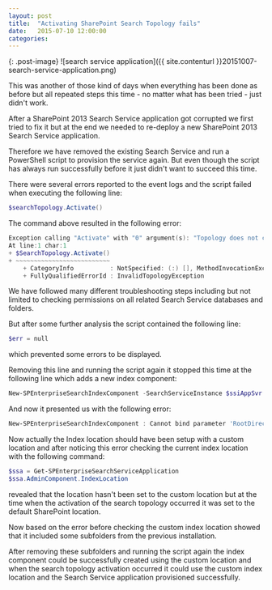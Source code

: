 ```yaml
---
layout: post
title:  "Activating SharePoint Search Topology fails"
date:   2015-07-10 12:00:00
categories: 
---
```

{: .post-image}
![search service application]({{ site.contenturl }}20151007-search-service-application.png)

This was another of those kind of days when everything has been done as before but all repeated steps this time - no matter what has been tried - just didn't work.

After a SharePoint 2013 Search Service application got corrupted we first tried to fix it but at the end we needed to re-deploy a new SharePoint 2013 Search Service application.

Therefore we have removed the existing Search Service and run a PowerShell script to provision the service again. But even though the script has always run successfully before it just didn't want to succeed this time.

<!--more-->

There were several errors reported to the event logs and the script failed when executing the following line:

```powershell
$searchTopology.Activate()
```

The command above resulted in the following error:

```powershell
Exception calling "Activate" with "0" argument(s): "Topology does not contain any components of type Microsoft.Office.Server.Search.Administration.Topology.AdminComponent"
At line:1 char:1
+ $SearchTopology.Activate()
+ ~~~~~~~~~~~~~~~~~~~~~~~~~~
    + CategoryInfo          : NotSpecified: (:) [], MethodInvocationException
    + FullyQualifiedErrorId : InvalidTopologyException
```

We have followed many different troubleshooting steps including but not limited to checking permissions on all related Search Service databases and folders.

But after some further analysis the script contained the following line:

```powershell
$err = null
```

which prevented some errors to be displayed.

Removing this line and running the script again it stopped this time at the following line which adds a new index component:

```powershell
New-SPEnterpriseSearchIndexComponent -SearchServiceInstance $ssiAppSvr -SearchTopology $searchTopology -RootDirectory $indexLocation -IndexPartition 0
```

And now it presented us with the following error:

```powershell
New-SPEnterpriseSearchIndexComponent : Cannot bind parameter 'RootDirectory' to the target. Exception setting "RootDirectory": "New index location must be empty"
```

Now actually the Index location should have been setup with a custom location and after noticing this error checking the current index location with the following command:

```powershell
$ssa = Get-SPEnterpriseSearchServiceApplication 
$ssa.AdminComponent.IndexLocation
```

revealed that the location hasn't been set to the custom location but at the time when the activation of the search topology occurred it was set to the default SharePoint location.

Now based on the error before checking the custom index location showed that it included some subfolders from the previous installation.

After removing these subfolders and running the script again the index component could be successfully created using the custom location and when the search topology activation occurred it could use the custom index location and the Search Service application provisioned successfully.